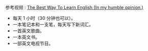 参考视频 : [The Best Way To Learn English (In my humble opinion.)](https://www.youtube.com/watch?v=5-T6Xqlh6BU&amp;t=187s )

- 每天 1 小时（30 分钟也可以）。 
-  一本笔记本和一支笔，每天写下新词汇。
-  一首英文歌曲。
-  一本英文书。 
-  一部英文电视节目。

